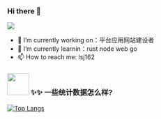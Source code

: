 
### Hi there 👋
![](https://komarev.com/ghpvc/?username=lsj162)
 
- 🔭 I’m currently working on：平台应用网站建设者
- 🌱 I’m currently learnin：rust node web go
- 📫 How to reach me: lsj162


### <img src="https://media.giphy.com/media/VgCDAzcKvsR6OM0uWg/giphy.gif" width="50"> ✨✨ 一些统计数据怎么样?

[![Top Langs](https://github-readme-stats.vercel.app/api/top-langs/?username=lsj162&layout=compact)](https://github.com/lsj162)
